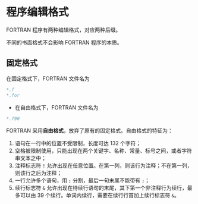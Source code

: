 
# 程序编辑格式

FORTRAN 程序有两种编辑格式，对应两种后缀。

不同的书面格式不会影响 FORTRAN 程序的本质。

## 固定格式

在固定格式下，FORTRAN 文件名为

``` fortran
*.f
*.for
```

* 在自由格式下，FORTRAN 文件名为

``` fortran
*.f90
```

FORTRAN 采用**自由格式**，放弃了原有的固定格式。自由格式的特征为：

1. 语句在一行中的位置不受限制，长度可达 132 个字符；
2. 空格被限制使用，只能出现在两个关键字、名称、常量、标号之间，或者字符串文本之中；
3. 注释标志符 `!` 允许出现在任意位置。在第一列，则该行为注释；不在第一列，则该行之后为注释；
4. 一行允许多个语句，用 `;` 分割，最后一句末尾不能带有 `;`；
5. 续行标志符 `&` 允许出现在待续行语句的末尾，其下第一个非注释行为续行，最多可以由 39 个续行。单词内续行，需要在续行行首加上续行标志符 `&`。
